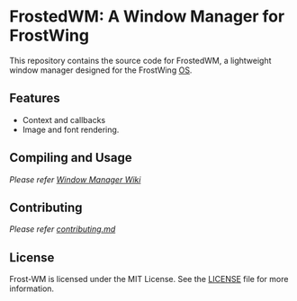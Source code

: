 # FrostedWM: A Window Manager for FrostWing

This repository contains the source code for FrostedWM, a lightweight window manager designed for the FrostWing [OS](https://github.com/Frost-Wing/osdev). 

## Features

* Context and callbacks
* Image and font rendering.

## Compiling and Usage

*Please refer [Window Manager Wiki](https://github.com/Frost-Wing/osdev/wiki/1.-Building-the-Operating-System.#the-window-manager)*

## Contributing

*Please refer [contributing.md](https://github.com/Frost-Wing/FrostedWM/blob/main/contributing.md)*

## License

Frost-WM is licensed under the MIT License. See the [LICENSE](https://github.com/Frost-Wing/FrostedWM/blob/main/LICENSE) file for more information.